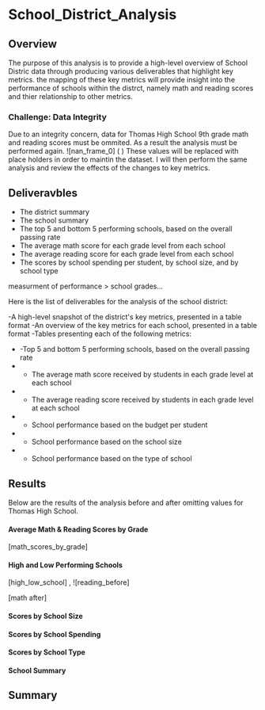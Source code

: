 # School_District_Analysis

## Overview 
The purpose of this analysis is to provide a high-level overview of School Distric data through producing various deliverables that highlight key metrics. the mapping of these key metrics will provide insight into the performance of schools within the distrct, namely math and reading scores and thier relationship to other metrics. 

### Challenge: Data Integrity 
Due to an integrity concern, data for Thomas High School 9th grade math and reading scores must be ommited. As a result the analysis must be performed again.
![nan_frame_0] (   ) 
These values will be replaced with place holders in order to maintin the dataset. I will then perform the same analysis and review the effects of the changes to key metrics. 

## Deliveravbles 
- The district summary
- The school summary
- The top 5 and bottom 5 performing schools, based on the overall passing rate
- The average math score for each grade level from each school
- The average reading score for each grade level from each school
- The scores by school spending per student, by school size, and by school type


measurment of performance > school grades...

Here is the list of deliverables for the analysis of the school district: 

-A high-level snapshot of the district's key metrics, presented in a table format
-An overview of the key metrics for each school, presented in a table format
-Tables presenting each of the following metrics:
- -Top 5 and bottom 5 performing schools, based on the overall passing rate
- - The average math score received by students in each grade level at each school
- - The average reading score received by students in each grade level at each school
- - School performance based on the budget per student
- - School performance based on the school size 
- - School performance based on the type of school

## Results
Below are the results of the analysis before and after omitting values for Thomas High School. 


#### Average Math & Reading Scores by Grade 
 [math_scores_by_grade]
 

#### High and Low Performing Schools 
[high_low_school] , ![reading_before]

[math after]


#### Scores by School Size



#### Scores by School Spending 


#### Scores by School Type 



#### School Summary  




## Summary 





